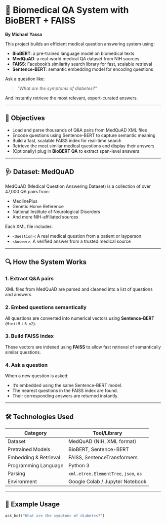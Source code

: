 # 🧠 Biomedical QA System with BioBERT + FAISS  
**By Michael Yassa**

This project builds an efficient medical question answering system using:
- **BioBERT**: a pre-trained language model on biomedical texts
- **MedQuAD**: a real-world medical QA dataset from NIH sources
- **FAISS**: Facebook’s similarity search library for fast, scalable retrieval
- **Sentence-BERT**: semantic embedding model for encoding questions

Ask a question like:
> _"What are the symptoms of diabetes?"_

And instantly retrieve the most relevant, expert-curated answers.

---

## 🎯 Objectives

- Load and parse thousands of Q&A pairs from MedQuAD XML files
- Encode questions using Sentence-BERT to capture semantic meaning
- Build a fast, scalable FAISS index for real-time search
- Retrieve the most similar medical questions and display their answers
- (Optionally) plug in **BioBERT QA** to extract span-level answers

---

## 🩺 Dataset: MedQuAD

MedQuAD (Medical Question Answering Dataset) is a collection of over 47,000 QA pairs from:
- MedlinePlus
- Genetic Home Reference
- National Institute of Neurological Disorders
- And more NIH-affiliated sources

Each XML file includes:
- `<Question>`: A real medical question from a patient or layperson
- `<Answer>`: A verified answer from a trusted medical source

---

## 🔍 How the System Works

### 1. **Extract Q&A pairs**  
   XML files from MedQuAD are parsed and cleaned into a list of questions and answers.

### 2. **Embed questions semantically**  
   All questions are converted into numerical vectors using **Sentence-BERT** (`MiniLM-L6-v2`).

### 3. **Build FAISS index**  
   These vectors are indexed using **FAISS** to allow fast retrieval of semantically similar questions.

### 4. **Ask a question**  
   When a new question is asked:
   - It’s embedded using the same Sentence-BERT model.
   - The nearest questions in the FAISS index are found.
   - Their corresponding answers are returned instantly.

---

## 🛠 Technologies Used

| Category             | Tool/Library                              |
|----------------------|-------------------------------------------|
| Dataset              | MedQuAD (NIH, XML format)                 |
| Pretrained Models    | BioBERT, Sentence-BERT                    |
| Embedding & Retrieval| FAISS, SentenceTransformers               |
| Programming Language | Python 3                                  |
| Parsing              | `xml.etree.ElementTree`, `json`, `os`     |
| Environment          | Google Colab / Jupyter Notebook           |

---

## 🚀 Example Usage

```python
ask_bot("What are the symptoms of diabetes?")
